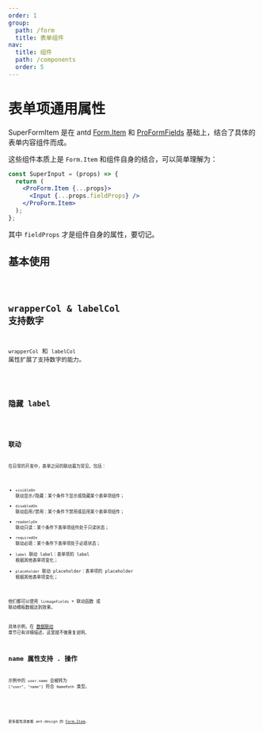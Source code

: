 ```yaml
---
order: 1
group:
  path: /form
  title: 表单组件
nav:
  title: 组件
  path: /components
  order: 5
---
```


# 表单项通用属性

SuperFormItem 是在 antd [Form.Item](https://ant.design/components/form-cn/#Form.Item) 和 [ProFormFields](https://procomponents.ant.design/components/field-set) 基础上，结合了具体的表单内容组件而成。

这些组件本质上是 `Form.Item` 和组件自身的结合，可以简单理解为：

```jsx | pure
const SuperInput = (props) => {
  return (
    <ProForm.Item {...props}>
      <Input {...props.fieldProps} />
    </ProForm.Item>
  );
};
```

其中 `fieldProps` 才是组件自身的属性，要切记。

## 基本使用

<code src="./__demos__/form-item/basic.tsx" />

## wrapperCol & labelCol 支持数字

`wrapperCol` 和 `labelCol` 属性扩展了支持数字的能力。

<code src="./__demos__/form-item/col.tsx" />

## 隐藏 label

<code src="./__demos__/form-item/hideLabel.tsx" />

## 联动

在日常的开发中，表单之间的联动最为常见，包括：

- `visibleOn` 联动显示/隐藏：某个条件下显示或隐藏某个表单项组件；
- `disabledOn` 联动启用/禁用：某个条件下禁用或启用某个表单项组件；
- `readonlyOn` 联动只读：某个条件下表单项组件处于只读状态；
- `requiredOn` 联动必填：某个条件下表单项处于必填状态；
- `label` 联动 label：表单项的 label 根据其他表单项变化；
- `placeholder` 联动 placeholder：表单项的 placeholder 根据其他表单项变化；

他们都可以使用 `linkageFields` + 联动函数 或 联动模板数据达到效果。

具体示例，在 [数据联动](/guide/concept/linkage#%E8%A1%A8%E5%8D%95%E9%A1%B9%E8%81%94%E5%8A%A8) 章节已有详细描述，这里就不做重复说明。

## name 属性支持 . 操作

示例中的 `user.name` 会被转为 `["user", "name"]` 符合 `NamePath` 类型。

<code src="./__demos__/form-item/name.tsx" />

<API src="./__demos__/form-item/types.tsx"></API>

更多属性请查看 ant-design 的 [Form.Item](https://ant.design/components/form-cn/#Form.Item)。
